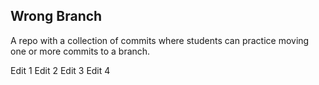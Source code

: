 ## Wrong Branch

A repo with a collection of commits where students can practice moving 
one or more commits to a branch.

Edit 1
Edit 2
Edit 3
Edit 4


